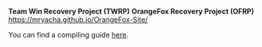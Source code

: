 **Team Win Recovery Project (TWRP)**
**OrangeFox Recovery Project (OFRP)**
https://mryacha.github.io/OrangeFox-Site/

You can find a compiling guide [here](http://forum.xda-developers.com/showthread.php?t=1943625 "Guide").
